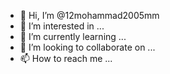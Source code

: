 - 👋 Hi, I’m @12mohammad2005mm
- 👀 I’m interested in ...
- 🌱 I’m currently learning ...
- 💞️ I’m looking to collaborate on ...
- 📫 How to reach me ...

<!---
12mohammad2005mm/12mohammad2005mm is a ✨ special ✨ repository because its `README.md` (this file) appears on your GitHub profile.
You can click the Preview link to take a look at your changes.
--->
